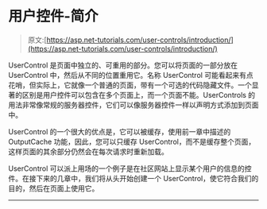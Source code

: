 # 用户控件-简介

> 原文:[https://asp.net-tutorials.com/user-controls/introduction/](https://asp.net-tutorials.com/user-controls/introduction/)

UserControl 是页面中独立的、可重用的部分。您可以将页面的一部分放在 UserControl 中，然后从不同的位置重用它。名称 UserControl 可能看起来有点花哨，但实际上，它就像一个普通的页面，带有一个可选的代码隐藏文件。一个显著的区别是用户控件可以包含在多个页面上，而一个页面不能。UserControls 的用法非常像常规的服务器控件，它们可以像服务器控件一样以声明方式添加到页面中。

UserControl 的一个很大的优点是，它可以被缓存，使用前一章中描述的 OutputCache 功能，因此，您可以只缓存 UserControl，而不是缓存整个页面，这样页面的其余部分仍然会在每次请求时重新加载。

UserControl 可以派上用场的一个例子是在社区网站上显示某个用户的信息的控件。在接下来的几章中，我们将从头开始创建一个 UserControl，使它符合我们的目的，然后在页面上使用它。

* * *